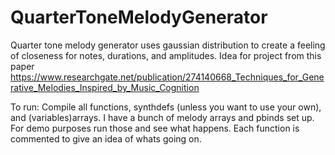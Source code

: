 # QuarterToneMelodyGenerator
Quarter tone melody generator uses gaussian distribution to create a feeling of closeness for notes, durations, and amplitudes. Idea for project from this paper https://www.researchgate.net/publication/274140668_Techniques_for_Generative_Melodies_Inspired_by_Music_Cognition

To run: Compile all functions, synthdefs (unless you want to use your own), and (variables)arrays.  I have a bunch of melody arrays and pbinds set up. For demo purposes run those and see what happens. Each function is commented to give an idea of whats going on.
